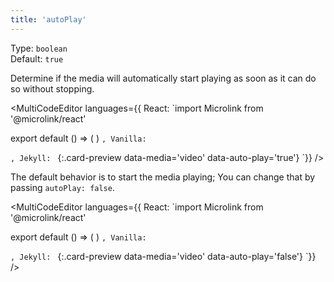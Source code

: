 ```yaml
---
title: 'autoPlay'
---
```


Type: `boolean`<br/>
Default: `true`

Determine if the media will automatically start playing as soon as it can do so without stopping.

<MultiCodeEditor languages={{
  React: `import Microlink from '@microlink/react' 
  
export default () => (
  <Microlink
    url='https://instagram.com/p/BXHj-DllyYU'
    media='video'
    autoPlay
  />
)
`, Vanilla: `
<script>
  document.addEventListener('DOMContentLoaded', function (event) {
    microlink('a', { media: 'video', autoPlay: true })
  })
</script>
`, Jekyll: `
[](https://instagram.com/p/BXHj-DllyYU){:.card-preview data-media='video' data-auto-play='true'}
`}} 
/>

<Microlink url='https://instagram.com/p/BXHj-DllyYU/' media='video' autoPlay />

<Figcaption children='To control the media just hover with your cursor.' />

The default behavior is to start the media playing; You can change that by passing `autoPlay: false`.

<MultiCodeEditor languages={{
  React: `import Microlink from '@microlink/react' 
  
export default () => (
  <Microlink
    url='https://instagram.com/p/BXHj-DllyYU'
    media='video'
    autoPlay={false}
  />
)
`, Vanilla: `
<script>
  document.addEventListener('DOMContentLoaded', function (event) {
    microlink('a', { media: 'video', autoPlay: false })
  })
</script>
`, Jekyll: `
[](https://instagram.com/p/BXHj-DllyYU){:.card-preview data-media='video' data-auto-play='false'}
`}} 
/>

<Microlink url='https://instagram.com/p/BXHj-DllyYU/' media='video' autoPlay={false} />
